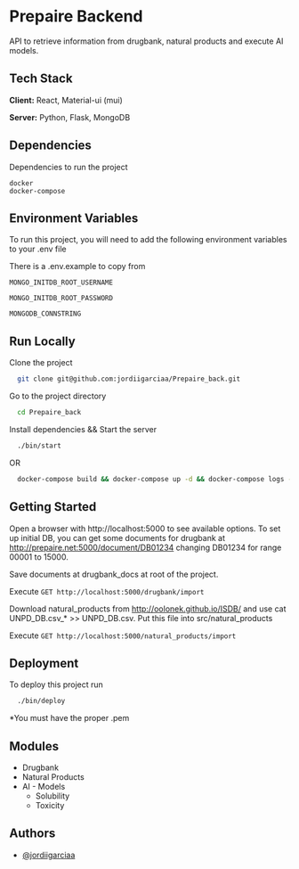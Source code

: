 
# Prepaire Backend

API to retrieve information from drugbank, natural products
and execute AI models.


## Tech Stack

**Client:** React, Material-ui (mui)

**Server:** Python, Flask, MongoDB


## Dependencies

Dependencies to run the project

```
docker
docker-compose
```

## Environment Variables

To run this project, you will need to add the following environment variables to your .env file

There is a .env.example to copy from


`MONGO_INITDB_ROOT_USERNAME`

`MONGO_INITDB_ROOT_PASSWORD`

`MONGODB_CONNSTRING`


## Run Locally

Clone the project

```bash
  git clone git@github.com:jordiigarciaa/Prepaire_back.git
```

Go to the project directory

```bash
  cd Prepaire_back
```

Install dependencies && Start the server

```bash
  ./bin/start
```

OR

```bash
  docker-compose build && docker-compose up -d && docker-compose logs -f
```


## Getting Started
Open a browser with http://localhost:5000 to see available options.
To set up initial DB, you can get some documents for drugbank at http://prepaire.net:5000/document/DB01234
changing DB01234 for range 00001 to 15000.

Save documents at drugbank_docs at root of the project.

Execute ```GET http://localhost:5000/drugbank/import```

Download natural_products from http://oolonek.github.io/ISDB/ and use cat UNPD_DB.csv_* >> UNPD_DB.csv.
Put this file into src/natural_products

Execute ```GET http://localhost:5000/natural_products/import```
## Deployment

To deploy this project run

```bash
  ./bin/deploy
```

*You must have the proper .pem


## Modules

- Drugbank
- Natural Products
- AI - Models
  - Solubility
  - Toxicity


## Authors

- [@jordiigarciaa](https://www.github.com/jordiigarciaa)

